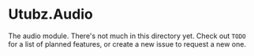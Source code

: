# Utubz.Audio
The audio module. There's not much in this directory yet. Check out `TODO` for a list of planned features, or create a new issue to request a new one.